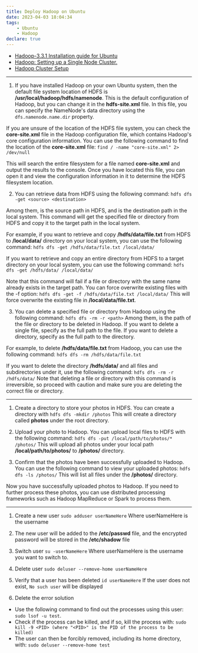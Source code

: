 ```yaml
---
title: Deploy Hadoop on Ubuntu
date: 2023-04-03 18:04:34
tags:
    - Ubuntu
    - Hadoop
declare: true
---
```

- [Hadoop-3.3.1 Installation guide for Ubuntu](https://blog.devgenius.io/install-configure-and-setup-hadoop-in-ubuntu-a3cdd6305a0e)<!--more-->
- [Hadoop: Setting up a Single Node Cluster.](https://hadoop.apache.org/docs/stable/hadoop-project-dist/hadoop-common/SingleCluster.html#Fully-Distributed_Operation)
- [Hadoop Cluster Setup](https://hadoop.apache.org/docs/stable/hadoop-project-dist/hadoop-common/ClusterSetup.html)

--------------------

1. If you have installed Hadoop on your own Ubuntu system, then the default file system location of HDFS is **/usr/local/hadoop/hdfs/namenode**. This is the default configuration of Hadoop, but you can change it in the **hdfs-site.xml** file. In this file, you can specify the NameNode's data directory using the `dfs.namenode.name.dir` property.

If you are unsure of the location of the HDFS file system, you can check the **core-site.xml** file in the Hadoop configuration file, which contains Hadoop's core configuration information. You can use the following command to find the location of the **core-site.xml** file:
`find / -name "core-site.xml" 2> /dev/null`

This will search the entire filesystem for a file named **core-site.xml** and output the results to the console. Once you have located this file, you can open it and view the configuration information in it to determine the HDFS filesystem location.

2. You can retrieve data from HDFS using the following command:
`hdfs dfs -get <source> <destination>`

Among them, **<source>** is the source path in HDFS, and **<destination>** is the destination path in the local system. This command will get the specified file or directory from HDFS and copy it to the target path in the local system.

For example, if you want to retrieve and copy **/hdfs/data/file.txt** from HDFS to **/local/data/** directory on your local system, you can use the following command:
`hdfs dfs -get /hdfs/data/file.txt /local/data/`

If you want to retrieve and copy an entire directory from HDFS to a target directory on your local system, you can use the following command:
`hdfs dfs -get /hdfs/data/ /local/data/`

Note that this command will fail if a file or directory with the same name already exists in the target path. You can force overwrite existing files with the -f option:
`hdfs dfs -get -f /hdfs/data/file.txt /local/data/`
This will force overwrite the existing file in **/local/data/file.txt**.

3. You can delete a specified file or directory from Hadoop using the following command:
`hdfs dfs -rm -r <path>`
Among them, **<path>** is the path of the file or directory to be deleted in Hadoop. If you want to delete a single file, specify **<path>** as the full path to the file. If you want to delete a directory, specify **<path>** as the full path to the directory.

For example, to delete **/hdfs/data/file.txt** from Hadoop, you can use the following command:
`hdfs dfs -rm /hdfs/data/file.txt`

If you want to delete the directory **/hdfs/data/** and all files and subdirectories under it, use the following command:
`hdfs dfs -rm -r /hdfs/data/`
Note that deleting a file or directory with this command is irreversible, so proceed with caution and make sure you are deleting the correct file or directory.


-----------------
1. Create a directory to store your photos in HDFS. You can create a directory with
`hdfs dfs -mkdir /photos`
This will create a directory called **photos** under the root directory.

2. Upload your photo to Hadoop. You can upload local files to HDFS with the following command:
`hdfs dfs -put /local/path/to/photos/* /photos/`
This will upload all photos under your local path **/local/path/to/photos/** to **/photos/** directory.

3. Confirm that the photos have been successfully uploaded to Hadoop. You can use the following command to view your uploaded photos:
`hdfs dfs -ls /photos/`
This will list all files under the **/photos/** directory.
 
Now you have successfully uploaded photos to Hadoop. If you need to further process these photos, you can use distributed processing frameworks such as Hadoop MapReduce or Spark to process them.


-------------------
1. Create a new user
`sudo adduser userNameHere`
Where userNameHere is the username

2. The new user will be added to the **/etc/passwd** file, and the encrypted password will be stored in the **/etc/shadow** file

3. Switch user
`su -userNameHere`
Where userNameHere is the username you want to switch to.

4. Delete user
`sudo deluser --remove-home userNameHere`

5. Verify that a user has been deleted
`id userNameHere`
If the user does not exist, `No such user` will be displayed

6. Delete the error solution
- Use the following command to find out the processes using this user: `sudo lsof -u test`.
- Check if the process can be killed, and if so, kill the process with: `sudo kill -9 <PID> (where "<PID>" is the PID of the process to be killed)`
- The user can then be forcibly removed, including its home directory, with: `sudo deluser --remove-home test`

